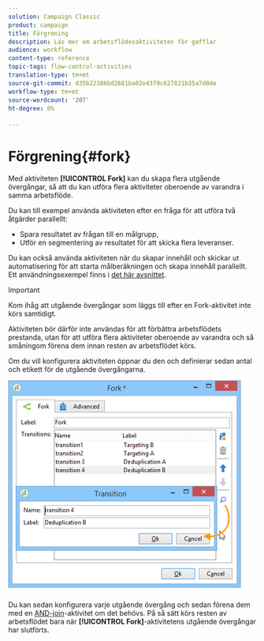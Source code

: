 ```yaml
---
solution: Campaign Classic
product: campaign
title: Förgrening
description: Läs mer om arbetsflödesaktiviteten för gafflar
audience: workflow
content-type: reference
topic-tags: flow-control-activities
translation-type: tm+mt
source-git-commit: d35b22386bd2681ba02e4379c627821b35a7d04e
workflow-type: tm+mt
source-wordcount: '207'
ht-degree: 0%

---
```



# Förgrening{#fork}

Med aktiviteten **[!UICONTROL Fork]** kan du skapa flera utgående övergångar, så att du kan utföra flera aktiviteter oberoende av varandra i samma arbetsflöde.

Du kan till exempel använda aktiviteten efter en fråga för att utföra två åtgärder parallellt:

* Spara resultatet av frågan till en målgrupp,
* Utför en segmentering av resultatet för att skicka flera leveranser.

Du kan också använda aktiviteten när du skapar innehåll och skickar ut automatisering för att starta målberäkningen och skapa innehåll parallellt. Ett användningsexempel finns i [det här avsnittet](../../delivery/using/automating-via-workflows.md#creating-the-delivery-and-its-content).

>[!IMPORTANT]
>
>Kom ihåg att utgående övergångar som läggs till efter en Fork-aktivitet inte körs samtidigt.
>
>Aktiviteten bör därför inte användas för att förbättra arbetsflödets prestanda, utan för att utföra flera aktiviteter oberoende av varandra och så småningom förena dem innan resten av arbetsflödet körs.

Om du vill konfigurera aktiviteten öppnar du den och definierar sedan antal och etikett för de utgående övergångarna.

![](assets/s_user_segmentation_fork.png)

Du kan sedan konfigurera varje utgående övergång och sedan förena dem med en [AND-join](../../workflow/using/and-join.md)-aktivitet om det behövs. På så sätt körs resten av arbetsflödet bara när **[!UICONTROL Fork]**-aktivitetens utgående övergångar har slutförts.
